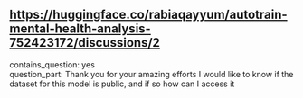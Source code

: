 ## https://huggingface.co/rabiaqayyum/autotrain-mental-health-analysis-752423172/discussions/2

contains_question: yes  
question_part: Thank you for your amazing efforts I would like to know if the dataset for this model is public, and if so how can I access it